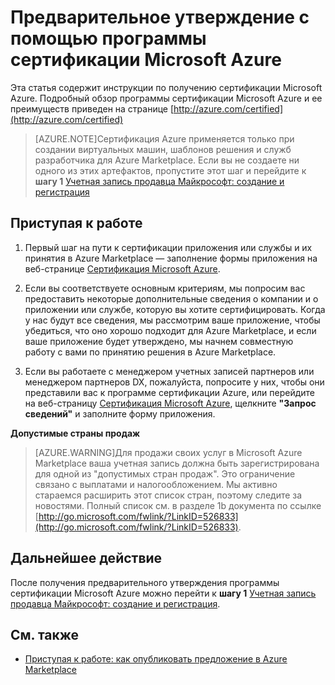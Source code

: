 <properties
   pageTitle="Предварительное утверждение с помощью программы сертификации Azure | Microsoft Azure"
   description="Узнайте о партнерской программе сертификации Azure и о том, как продать образ виртуальной машины, шаблон решения, службу разработчика или службу данных в Azure Marketplace"
   services="marketplace-publishing"
   documentationCenter="na"
   authors="anishkannan "
   manager=" "
   editor=""
   tags=""/>

<tags
   ms.service="marketplace"
   ms.devlang="na"
   ms.topic="article"
   ms.tgt_pltfrm="na"
   ms.workload="na"
   ms.date="10/05/2015"
   ms.author="anishk;hascipio"/>

# Предварительное утверждение с помощью программы сертификации Microsoft Azure

Эта статья содержит инструкции по получению сертификации Microsoft Azure. Подробный обзор программы сертификации Microsoft Azure и ее преимуществ приведен на странице [http://azure.com/certified](http://azure.com/certified)

> [AZURE.NOTE]Сертификация Azure применяется только при создании виртуальных машин, шаблонов решения и служб разработчика для Azure Marketplace. Если вы не создаете ни одного из этих артефактов, пропустите этот шаг и перейдите к **шагу 1** [Учетная запись продавца Майкрософт: создание и регистрация](marketplace-publishing-accounts-creation-registration.md)

## Приступая к работе
1. Первый шаг на пути к сертификации приложения или службы и их принятия в Azure Marketplace — заполнение формы приложения на веб-странице [Сертификация Microsoft Azure](https://azure.microsoft.com/marketplace/partner-program/).

2. Если вы соответствуете основным критериям, мы попросим вас предоставить некоторые дополнительные сведения о компании и о приложении или службе, которую вы хотите сертифицировать. Когда у нас будут все сведения, мы рассмотрим ваше приложение, чтобы убедиться, что оно хорошо подходит для Azure Marketplace, и если ваше приложение будет утверждено, мы начнем совместную работу с вами по принятию решения в Azure Marketplace.

3. Если вы работаете с менеджером учетных записей партнеров или менеджером партнеров DX, пожалуйста, попросите у них, чтобы они представили вас к программе сертификации Azure, или перейдите на веб-страницу [Сертификация Microsoft Azure](http://azure.com/certified), щелкните **"Запрос сведений"** и заполните форму приложения.

**Допустимые страны продаж**

> [AZURE.WARNING]Для продажи своих услуг в Microsoft Azure Marketplace ваша учетная запись должна быть зарегистрирована для одной из "допустимых стран продаж". Это ограничение связано с выплатами и налогообложением. Мы активно стараемся расширить этот список стран, поэтому следите за новостями. Полный список см. в разделе 1b документа по ссылке [http://go.microsoft.com/fwlink/?LinkID=526833](http://go.microsoft.com/fwlink/?LinkID=526833).

## Дальнейшее действие
После получения предварительного утверждения программы сертификации Microsoft Azure можно перейти к **шагу 1** [Учетная запись продавца Майкрософт: создание и регистрация](marketplace-publishing-accounts-creation-registration.md).

## См. также
- [Приступая к работе: как опубликовать предложение в Azure Marketplace](marketplace-publishing-getting-started.md)

<!---HONumber=Nov15_HO3-->